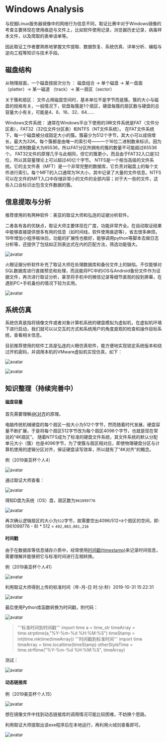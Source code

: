 # Windows Analysis

与挖掘Linux服务器镜像中的网络行为信息不同，取证比赛中对于Windows镜像的考查主要体现在使用痕迹与文件上，比如软件使用记录，浏览器历史记录，病毒样本文件，以及爬取的表单话单等。

因此取证工作者要熟练地掌握文件提取、数据恢复、系统仿真、详单分析、编程与逆向工程等知识与技术手段。

## 磁盘结构

从物理层面，一个磁盘按层次分为 ：
磁盘组合 → 单个磁盘 → 某一盘面 （platter）→ 某一磁道 （track）→ 某一扇区（sector）

关于簇和扇区：
文件占用磁盘空间时，基本单位不是字节而是簇。簇的大小与磁盘的规格有关，一般情况下，软盘每簇是1个扇区，硬盘每簇的扇区数与硬盘的总容量大小有关，可能是4、8、16、32、64……

Windows文件系统：
通常在Windows平台下使用的3种文件系统是FAT（文件分区表），FAT32（32位文件分区表）和NTFS（NT文件系统）。
在FAT文件系统下，每一个磁盘被分成固定大小的簇。簇最少为512个字节，其大小可以成倍增长，最大为32K。每个簇都是由唯一的索引号——一个16位二进制数来标识。因为16位二进制数最大为65536，所以FAT分区所拥有的簇的数量不可能超过65536个。
FAT32文件的原理几乎与此相同，但它的簇更小，而且由于FAT32入口是32位，所以其容量理论上可以超过40亿个字节。
NTFS是一个相当高级的文件系统。它的主文件表（MFT）是一个非常完整的数据库，它负责对磁盘上的每个文件进行索引。每个MFT的入口通常为1K大小，其中记录了大量的文件信息。NTFS可以在文件的MFT入口中存储非常小的文件的全部内容；对于大一些的文件，这些入口会标识出包含文件数据的簇。

## 信息提取与分析

推荐使用的有两种软件：美亚的取证大师和弘连的证据分析软件。

二者各有各的优缺点，取证大师主要体现在广度，功能非常齐全。在自动取证结果中能够直接提供很多有用的信息（如时间线，软件使用痕迹等），省去很多麻烦。19年增加小程序板块后，功能的扩展性也极好，能够调用python等脚本去做日志分析等，还提供了包括如正则表达式在内的匹配方法，筛选功能强大。

![avatar](https://k1ng0fic3.github.io/images/wiki3.png)

火眼证据分析软件补充了取证大师在处理数据库和备份文件上的缺陷。不仅能够对SQL数据库进行直接预览和处理，而且能将PC中的iOS与Android备份文件作为证据文件，再次进行取证分析，甚至将手机中的微信记录等细节直观的投到屏幕，在遇到PC+手机备份的情况下较为实用。

![avatar](https://k1ng0fic3.github.io/images/wiki4.png)

## 系统仿真

系统仿真是指将镜像文件或者对象计算机系统的硬盘模拟为虚拟机，在虚拟机环境下进行启动，我们就可以以交互的方式和系统用户的角度直观的检查和操作目标系统，查看相关信息。

目前推荐使用的软件工具是弘连的火眼仿真软件，能方便地实现锁定系统版本和绕过开机密码，并调用本机的VMware虚拟机实现仿真，如下：

![avatar](https://k1ng0fic3.github.io/images/wiki1.png)

![avatar](https://k1ng0fic3.github.io/images/wiki2.png)

## 知识整理（持续完善中）

#### 磁盘容量

首先需要理解[4K对齐](https://baike.baidu.com/item/4K%E5%AF%B9%E9%BD%90/3778627?fr=aladdin)的原理。

电脑传统机械硬盘的每个扇区一般大小为512个字节，然而随着时代发展，硬盘容量不断扩展，于是将每个扇区512字节改为每个扇区4096个字节，也就是现在常说的“4K扇区”。
随着NTFS成为了标准的硬盘文件系统，其文件系统的默认分配单元大小（簇）也是4096字节，为了使簇与扇区相对应，即使物理硬盘分区与计算机使用的逻辑分区对齐，保证硬盘读写效率，所以就有了“4K对齐”的概念。

例（2019美亚杯个人4）

![avatar](https://k1ng0fic3.github.io/images/wiki5.png)

通过取证大师查看：

![avatar](https://k1ng0fic3.github.io/images/wiki6.png)

得知D盘为系统（OS）盘，扇区数为```961099776```

![avatar](https://k1ng0fic3.github.io/images/wiki7.png)

再次确认逻辑扇区的大小为```512```字节，故需要空出4096/512=```8```个扇区的空间，即:
(961099776 - 8) * 512  = ```492,083,081,216```

#### 时间戳

由于在数据库等信息储存介质中，经常使用[时间戳(timestamp)](https://baike.baidu.com/item/%E6%97%B6%E9%97%B4%E6%88%B3)来记录时间信息，需要理解并能够把它与标准时间进行互相转换。

例（2019美亚杯个人41）

![avatar](https://k1ng0fic3.github.io/images/wiki8.png)

利用取证大师得到上传的标准时间（年-月-日 时:分:秒）2019-10-31 15:22:31

![avatar](https://k1ng0fic3.github.io/images/wiki11.png)

最后使用Python库函数转换为时间戳，附代码：

![avatar](https://k1ng0fic3.github.io/images/wiki9.png)

>'''标准时间到时间戳'''
import time
a = time_str
timeArray = time.strptime(a,"%Y-%m-%d %H:%M:%S") 
timeStamp = int(time.mktime(timeArray))
'''时间戳到标准时间'''
import time
timeArray = time.localtime(timeStamp)
otherStyleTime = time.strftime("%Y-%m-%d %H:%M:%S", timeArray)

测试：

![avatar](https://k1ng0fic3.github.io/images/wiki10.png)

#### 动态链接库

例（2019美亚杯个人15）

![avatar](https://k1ng0fic3.github.io/images/wiki12.png)

想在镜像文件中找到动态链接库的调用情况可能比较困难，不妨换个思路。

利用取证大师提取出该exe程序后在本地运行，再利用火绒剑查看即可。

![avatar](https://k1ng0fic3.github.io/images/wiki13.png)